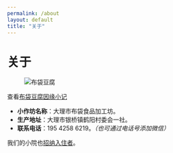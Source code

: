 ```yaml
---
permalink: /about
layout: default
title: "关于"
---
```


# 关于

<figure class="figure">
  <img src="https://gcore.jsdelivr.net/gh/budaipro/assets/img/cover.jpg" alt="布袋豆腐">
</figure>

<div>查看<a href="/story">布袋豆腐因缘小记</a></div>

* <b>小作坊名称</b>：大理市布袋食品加工坊。
* <b>生产地址</b>：大理市银桥镇鹤阳村委会一社。
* <b>联系电话</b>：195 4258 6219。<em>（也可通过电话号添加微信）</em>

<p>我们的小院也<a href="/inn">招纳入住者</a>。</p>
